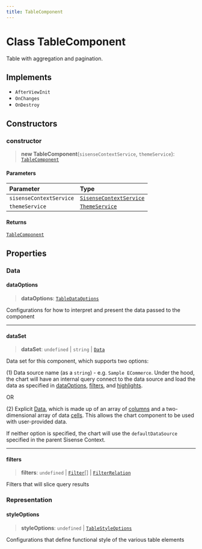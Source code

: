 ```yaml
---
title: TableComponent
---
```


# Class TableComponent

Table with aggregation and pagination.

## Implements

- `AfterViewInit`
- `OnChanges`
- `OnDestroy`

## Constructors

### constructor

> **new TableComponent**(`sisenseContextService`, `themeService`): [`TableComponent`](class.TableComponent.md)

#### Parameters

| Parameter | Type |
| :------ | :------ |
| `sisenseContextService` | [`SisenseContextService`](class.SisenseContextService.md) |
| `themeService` | [`ThemeService`](class.ThemeService.md) |

#### Returns

[`TableComponent`](class.TableComponent.md)

## Properties

### Data

#### dataOptions

> **dataOptions**: [`TableDataOptions`](../../sdk-ui/interfaces/interface.TableDataOptions.md)

Configurations for how to interpret and present the data passed to the component

***

#### dataSet

> **dataSet**: `undefined` \| `string` \| [`Data`](../../sdk-data/interfaces/interface.Data.md)

Data set for this component, which supports two options:

(1) Data source name (as a `string`) - e.g. `Sample ECommerce`. Under the hood,
the chart will have an internal query connect to the data source
and load the data as specified in [dataOptions](class.TableComponent.md#dataoptions), [filters](class.TableComponent.md#filters), and [highlights](../../sdk-ui/interfaces/interface.ChartProps.md#highlights).

OR

(2) Explicit [Data](../../sdk-data/interfaces/interface.Data.md), which is made up of
an array of [columns](../../sdk-data/interfaces/interface.Column.md)
and a two-dimensional array of data [cells](../../sdk-data/interfaces/interface.Cell.md).
This allows the chart component to be used
with user-provided data.

If neither option is specified,
the chart will use the `defaultDataSource` specified in the parent Sisense Context.

***

#### filters

> **filters**: `undefined` \| [`Filter`](../../sdk-data/interfaces/interface.Filter.md)[] \| [`FilterRelation`](../../sdk-data/interfaces/interface.FilterRelation.md)

Filters that will slice query results

### Representation

#### styleOptions

> **styleOptions**: `undefined` \| [`TableStyleOptions`](../../sdk-ui/interfaces/interface.TableStyleOptions.md)

Configurations that define functional style of the various table elements
